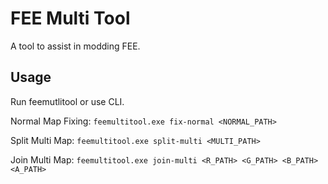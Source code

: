 # FEE Multi Tool
A tool to assist in modding FEE.

## Usage
Run feemutlitool or use CLI.

Normal Map Fixing: `feemultitool.exe fix-normal <NORMAL_PATH>`

Split Multi Map: `feemultitool.exe split-multi <MULTI_PATH>`

Join Multi Map: `feemultitool.exe join-multi <R_PATH> <G_PATH> <B_PATH> <A_PATH>`
